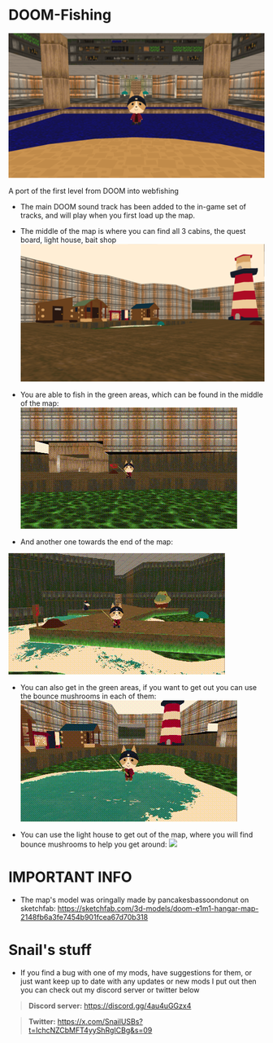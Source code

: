 # DOOM-Fishing

![](https://github.com/SnailUsbs/DOOM-Fishing/blob/main/Showcase%20gifs%20%26%20images/Spawn%20Area.png)

A port of the first level from DOOM into webfishing

- The main DOOM sound track has been added to the in-game set of tracks, and will play when you first load up the map.

- The middle of the map is where you can find all 3 cabins, the quest board, light house, bait shop
![](https://github.com/SnailUsbs/DOOM-Fishing/blob/main/Showcase%20gifs%20%26%20images/Main%20Area.png)

- You are able to fish in the green areas, which can be found in the middle of the map:
![](https://github.com/SnailUsbs/DOOM-Fishing/blob/main/Showcase%20gifs%20%26%20images/Fishing%20showcase.gif)

- And another one towards the end of the map:
  
 ![](https://github.com/SnailUsbs/DOOM-Fishing/blob/main/Showcase%20gifs%20%26%20images/Extra%20room%20showcase.gif)

- You can also get in the green areas, if you want to get out you can use the bounce mushrooms in each of them:
 ![](https://github.com/SnailUsbs/DOOM-Fishing/blob/main/Showcase%20gifs%20%26%20images/Out%20of%20water%20showcase.gif)

- You can use the light house to get out of the map, where you will find bounce mushrooms to help you get around:
 ![](https://github.com/SnailUsbs/DOOM-Fishing/blob/main/Showcase%20gifs%20%26%20images/Out%20of%20bounds%20showcase.gif)

# IMPORTANT INFO

- The map's model was oringally made by pancakesbassoondonut on sketchfab: https://sketchfab.com/3d-models/doom-e1m1-hangar-map-2148fb6a3fe7454b901fcea67d70b318

# Snail's stuff

- If you find a bug with one of my mods, have suggestions for them, or just want keep up to date with any updates or new mods I put out then you can check out my discord server or twitter below

> **Discord server:** https://discord.gg/4au4uGGzx4

> **Twitter:** https://x.com/SnailUSBs?t=IchcNZCbMFT4yyShRgICBg&s=09
